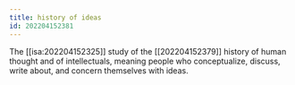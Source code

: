 ```yaml
---
title: history of ideas
id: 202204152381
---
```


The [[isa:202204152325]] study of the [[202204152379]] history of human thought and of intellectuals, meaning people who conceptualize, discuss, write about, and concern themselves with ideas.
